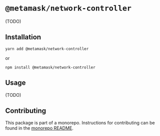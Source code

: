 # `@metamask/network-controller`

(TODO)

## Installation

`yarn add @metamask/network-controller`

or

`npm install @metamask/network-controller`

## Usage

(TODO)

## Contributing

This package is part of a monorepo. Instructions for contributing can be found in the [monorepo README](../../#readme).

